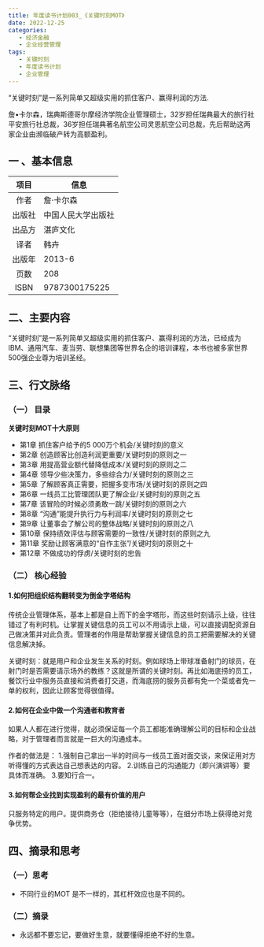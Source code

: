 ```yaml
---
title: 年度读书计划003_《关键时刻MOT》
date: 2022-12-25 
categories:
   - 经济金融
   - 企业经营管理
tags: 
   - 关键时刻
   - 年度读书计划
   - 企业管理
---
```


“关键时刻”是一系列简单又超级实用的抓住客户、赢得利润的方法.
<!-- more -->
詹•卡尔森，瑞典斯德哥尔摩经济学院企业管理硕士，32岁担任瑞典最大的旅行社平安旅行社总裁，36岁担任瑞典著名航空公司灵恩航空公司总裁，先后帮助这两家企业由濒临破产转为高额盈利。
## 一 、基本信息
|项目|信息|
|:----:|----|
作者| 詹·卡尔森
出版社| 中国人民大学出版社
出品方|湛庐文化
译者| 韩卉
出版年|2013-6
页数| 208
ISBN|9787300175225

## 二、主要内容
“关键时刻”是一系列简单又超级实用的抓住客户、赢得利润的方法，已经成为IBM、通用汽车、麦当劳、联想集团等世界名企的培训课程，本书也被多家世界500强企业尊为培训圣经。

## 三、行文脉络
### （一） 目录
**关键时刻MOT十大原则**
- 第1章 抓住客户给予的5 000万个机会/关键时刻的意义
- 第2章 创造顾客比创造利润更重要/关键时刻的原则之一
- 第3章 用提高营业额代替降低成本/关键时刻的原则之二
- 第4章 领导少些决策力，多些综合力/关键时刻的原则之三
- 第5章 了解顾客真正需要，把握多变市场/关键时刻的原则之四
- 第6章 一线员工比管理团队更了解企业/关键时刻的原则之五
- 第7章 该冒险的时候必须勇敢一跳/关键时刻的原则之六
- 第8章 “沟通”能提升执行力与利润率/关键时刻的原则之七
- 第9章 让董事会了解公司的整体战略/关键时刻的原则之八
- 第10章 保持绩效评估与顾客需要的一致性/关键时刻的原则之九
- 第11章 奖励让顾客满意的“自作主张”/关键时刻的原则之十
- 第12章 不做成功的俘虏/关键时刻的忠告

### （二） 核心经验
#### 1.如何把组织结构翻转变为倒金字塔结构

传统企业管理体系，基本上都是自上而下的金字塔形，而这些时刻请示上级，往往错过了有利时机。让掌握关键信息的员工可以不用请示上级，可以直接调配资源自己做决策并对此负责。管理者的作用是帮助掌握关键信息的员工把需要解决的关键信息解决掉。

关键时刻：就是用户和企业发生关系的时刻。例如球场上带球准备射门的球员，在射门时是否需要请示场外的教练？这就是所谓的关键时刻。再比如海底捞的员工，餐饮行业中服务员直接和消费者打交道，而海底捞的服务员都有免一个菜或者免一单的权利，因此让顾客觉得很值得。

#### 2.如何在企业中做一个沟通者和教育者
如果人人都在进行觉得，就必须保证每一个员工都能准确理解公司的目标和企业战略，对于管理者而言就是一巨大的沟通成本。

作者的做法是：
1.强制自己拿出一半的时间与一线员工面对面交谈，来保证用对方听得懂的方式表达自己想表达的内容。
2.训练自己的沟通能力（即兴演讲等）要具体而准确。
3.要知行合一。

#### 3.如何帮企业找到实现盈利的最有价值的用户
只服务特定的用户。提供商务仓（拒绝接待儿童等等），在细分市场上获得绝对竞争优势。

## 四、摘录和思考
### （一）思考
- 不同行业的MOT 是不一样的，其杠杆效应也是不同的。 
### （二）摘录
- 永远都不要忘记，要做好生意，就要懂得拒绝不好的生意。
